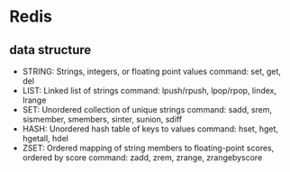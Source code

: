 # Redis

## data structure
- STRING: Strings, integers, or floating point values
  command: set, get, del
- LIST: Linked list of strings
  command: lpush/rpush, lpop/rpop, lindex, lrange
- SET: Unordered collection of unique strings
  command: sadd, srem, sismember, smembers, sinter, sunion, sdiff
- HASH: Unordered hash table of keys to values
  command: hset, hget, hgetall, hdel
- ZSET: Ordered mapping of string members to floating-point scores, ordered by score
  command: zadd, zrem, zrange, zrangebyscore
